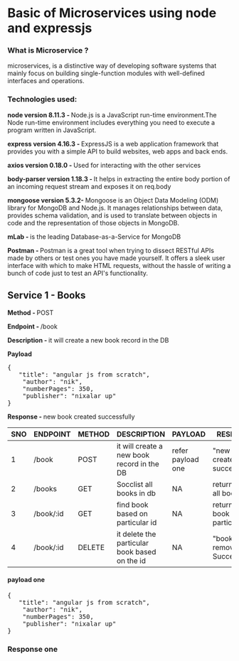 # Basic of Microservices using node and expressjs

### What is Microservice ?
<p>microservices, is a distinctive way of developing software systems that mainly focus on building single-function modules with well-defined interfaces and operations. </p>

### Technologies used:
<p><b>node version 8.11.3 - </b>Node.js is a JavaScript run-time environment.The Node run-time environment includes everything you need to execute a program written in JavaScript.</p>
<p><b>express version 4.16.3 - </b> ExpressJS is a web application framework that provides you with a simple API to build websites, web apps and back ends.</p>
<p><b>axios version 0.18.0 - </b>Used for interacting with the other services</p>
<p><b>body-parser version 1.18.3 - </b> It helps in extracting the entire body portion of an incoming request stream and exposes it on req.body</p>
<p><b>mongoose version 5.3.2- </b>Mongoose is an Object Data Modeling (ODM) library for MongoDB and Node.js. It manages relationships between data, provides schema validation, and is used to translate between objects in code and the representation of those objects in MongoDB.</p>
<p><b>mLab - </b> is the leading Database-as-a-Service for MongoDB</p>
<p><b>Postman - </b>Postman is a great tool when trying to dissect RESTful APIs made by others or test ones you have made yourself. It offers a sleek user interface with which to make HTML requests, without the hassle of writing a bunch of code just to test an API's functionality.</p>



## Service 1 - Books

<p><b>Method - </b> POST</p>
<p><b>Endpoint - </b> /book</p>
<p><b>Description - </b> it will create a new book record in the DB</p>
<p><b>Payload</b></p>
    <pre>{
   "title": "angular js from scratch",
    "author": "nik",
    "numberPages": 350,
    "publisher": "nixalar up"
}</pre>
<p><b>Response - </b>new book created successfully</p>    

| __SNO__ | __ENDPOINT__ | __METHOD__ |__DESCRIPTION__ |__PAYLOAD__ |__RESPONSE__|
|-------------|------------|------------|------------|------------|------------|
| 1         | /book     | POST      | it will create a new book record in the DB     | refer payload one    | "new book created successfully" |
| 2         | /books     | GET      | Socclist all books in db     | NA      |return json of all books       |
| 3         | /book/:id     | GET      | find book based on particular id     | NA      |return json of book with particular id      |
| 4         | /book/:id     | DELETE      | it delete the particular book based on the id     | NA      | "book removed Successfully"      |



#### payload one

   <pre>{
   "title": "angular js from scratch",
    "author": "nik",
    "numberPages": 350,
    "publisher": "nixalar up"
}</pre>

### Response one 
